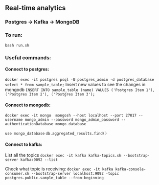 ## Real-time analytics
### Postgres -> Kafka -> MongoDB

### To run:

`bash run.sh`

### Useful commands:
#### Connect to postgres:
`docker exec -it postgres psql -U postgres_admin -d postgres_database`
`select * from sample_table;`
Insert new values to see the changes in mongodb
`INSERT INTO sample_table (name) VALUES
    ('Postgres Item 1'),
    ('Postgres Item 2'),
    ('Postgres Item 3');`

#### Connect to mongodb:
`docker exec -it mongo  mongosh --host localhost --port 27017 --username mongo_admin --password mongo_admin_password --authenticationDatabase mongo_database`

`use mongo_database`
`db.aggregated_results.find()`

#### Connect to kafka:
List all the topics
`docker exec -it kafka kafka-topics.sh --bootstrap-server kafka:9092 --list`

Check what topic is receiving:
`docker exec -it kafka kafka-console-consumer.sh --bootstrap-server localhost:9092 -topic postgres.public.sample_table --from-beginning`


